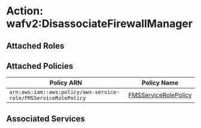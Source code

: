 # Action: wafv2:DisassociateFirewallManager

## Attached Roles

## Attached Policies

| Policy ARN | Policy Name |
|------------|-------------|
| `arn:aws:iam::aws:policy/aws-service-role/FMSServiceRolePolicy` | [FMSServiceRolePolicy](../policies.md#fmsservicerolepolicy) |

## Associated Services

